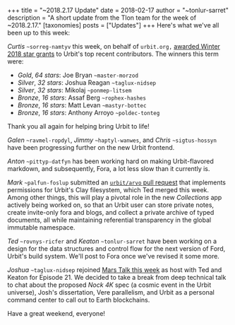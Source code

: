 +++
title = "~2018.2.17 Update"
date = 2018-02-17
author = "~tonlur-sarret"
description = "A short update from the Tlon team for the week of ~2018.2.17."
[taxonomies]
posts = ["Updates"]
+++
Here's what we've all been up to this week:

*Curtis* `~sorreg-namtyv` this week, on behalf of `urbit.org,` [awarded Winter 2018 star grants](https://fora.urbit.org/posts/~2018.2.13..20.22.22..bddb~) to Urbit's top recent contributors. The winners this term were:

- *Gold*, _64 stars_: Joe Bryan `~master-morzod`
- *Silver*, _32 stars_: Joshua Reagan `~taglux-nidsep`
- *Silver*, _32 stars_: Mikolaj `~ponmep-litsem`
- *Bronze*, _16 stars_: Assaf Berg `~rophex-hashes`
- *Bronze*, _16 stars_: Matt Levan `~mastyr-bottec`
- *Bronze*, _16 stars_: Anthony Arroyo `~poldec-tonteg`

Thank you all again for helping bring Urbit to life!

*Galen* `~ravmel-ropdyl`, *Jimmy* `~haptyl-wanwes`, and *Chris* `~sigtus-hossyn` have been progressing further on the new Urbit frontend.

*Anton* `~pittyp-datfyn` has been working hard on making Urbit-flavored markdown, and subsequently, Fora, a lot less slow than it currently is.

*Mark* `~palfun-foslup` submitted an [`urbit/arvo` pull request](https://github.com/urbit/arvo/pull/610) that implements permissions for Urbit's Clay filesystem, which Ted merged this week. Among other things, this will play a pivotal role in the new _Collections_ app actively being worked on, so that an Urbit user can store private notes, create invite-only fora and blogs, and collect a private archive of typed documents, all while maintaining referential transparency in the global immutable namespace.

*Ted* `~rovnys-ricfer` and *Keaton* `~tonlur-sarret` have been working on a design for the data structures and control flow for the next version of Ford, Urbit's build system. We'll post to Fora once we've revised it some more.

*Joshua* `~taglux-nidsep` rejoined [Mars Talk this week](https://www.youtube.com/watch?v=--hvpMqIeSA) as host with Ted and Keaton for Episode 21. We decided to take a break from deep technical talk to chat about the proposed _Nock 4K_ spec (a cosmic event in the Urbit universe), Josh's dissertation, Vere parallelism, and Urbit as a personal command center to call out to Earth blockchains.

Have a great weekend, everyone!
